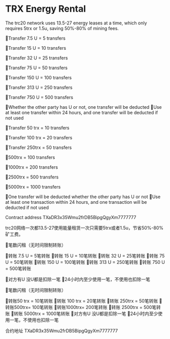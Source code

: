 # TRX Energy Rental
The trc20 network uses 13.5-27 energy leases at a time, which only requires 5trx or 1.5u, saving 50%-80% of mining fees.

🔋Transfer 7.5 U = 5 transfers

🔸Transfer 15 U = 10 transfers

🔸Transfer 32 U = 25 transfers

🔸Transfer 75 U = 50 transfers

🔸Transfer 150 U = 100 transfers

🔸Transfer 313 U = 250 transfers

🔸Transfer 750 U = 500 transfers


🔺Whether the other party has U or not, one transfer will be deducted
🔺Use at least one transfer within 24 hours, and one transfer will be deducted if not used

🔋Transfer 50 trx = 10 transfers

🔸Transfer 100 trx = 20 transfers

🔸Transfer 250trx = 50 transfers

🔸500trx = 100 transfers

🔸1000trx = 200 transfers

🔸2500trx = 500 transfers

🔸5000trx = 1000 transfers

🔺One transfer will be deducted whether the other party has U or not
🔺Use at least one transaction within 24 hours, and one transaction will be deducted if not used

Contract address TXaDR3x35Wmu2frDB5BipgQgyXm7777777

trc20网络一次都13.5-27使用能量租赁一次只需要5trx或者1.5u，节省50%-80%矿工费。


🔋笔数闪租（无时间限制转账）

🔸转账 7.5 U = 5笔转账
🔸转账 15 U = 10笔转账
🔸转账 32 U = 25笔转账
🔸转账 75 U = 50笔转账
🔸转账 150 U = 100笔转账
🔸转账 313 U = 250笔转账
🔸转账 750 U = 500笔转账

🔺对方有U 没U都是扣除一笔
🔺24小时内至少使用一笔，不使用也扣除一笔


🔋笔数闪租（无时间限制转账）

🔸转账50 trx = 10笔转账
🔸转账 100 trx = 20笔转账
🔸转账 250trx = 50笔转账
🔸转账500trx= 100笔转账
🔸转账1000trx= 200笔转账
🔸转账 2500trx = 500笔转账
🔸转账 5000trx = 1000笔转账
🔺对方有U 没U都是扣除一笔
🔺24小时内至少使用一笔，不使用也扣除一笔


合约地址 TXaDR3x35Wmu2frDB5BipgQgyXm7777777
